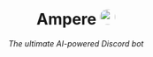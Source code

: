<h1 align="center"><b>Ampere</b> <img src="https://cdn.discordapp.com/avatars/1064152790181609532/9e3410d300b1d568d63768aaafdf9718.png?size=256" width="28" style="border-radius: 50%; margin-bottom: -5px"></h1>
<p align="center"><i>The ultimate AI-powered Discord bot</i></p>